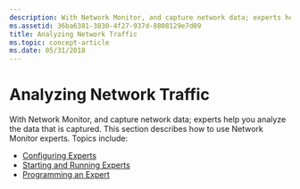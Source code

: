 ```yaml
---
description: With Network Monitor, and capture network data; experts help you analyze the data that is captured.
ms.assetid: 36ba6381-3830-4f27-937d-8808129e7d09
title: Analyzing Network Traffic
ms.topic: concept-article
ms.date: 05/31/2018
---
```


# Analyzing Network Traffic

With Network Monitor, and capture network data; experts help you analyze the data that is captured. This section describes how to use Network Monitor experts. Topics include:

-   [Configuring Experts](configuring-experts.md)
-   [Starting and Running Experts](starting-and-running-experts.md)
-   [Programming an Expert](programming-an-expert.md)

 

 




